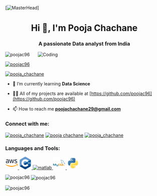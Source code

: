 [![MasterHead](https://www.datascience.ps/wp-content/uploads/2019/09/logo-Gif.gif)]
<h1 align="center">Hi 👋, I'm Pooja Chachane</h1>
<h3 align="center">A passionate Data analyst from India</h3>
<img align="right" alt="Coding" width="400" src="https://i.pinimg.com/originals/ce/69/4f/ce694f560636dffcf42ecf40d4f2f962.gif")

<p align="left"> <img src="https://komarev.com/ghpvc/?username=poojac96&label=Profile%20views&color=0e75b6&style=flat" alt="poojac96" /> </p>

<p align="left"> <a href="https://github.com/ryo-ma/github-profile-trophy"><img src="https://github-profile-trophy.vercel.app/?username=poojac96" alt="poojac96" /></a> </p>

<p align="left"> <a href="https://twitter.com/pooja_chachane" target="blank"><img src="https://img.shields.io/twitter/follow/pooja_chachane?logo=twitter&style=for-the-badge" alt="pooja_chachane" /></a> </p>

- 🌱 I’m currently learning **Data Science**

- 👨‍💻 All of my projects are available at [https://github.com/poojac96](https://github.com/poojac96)

- 📫 How to reach me **poojachachane29@gmail.com**

<h3 align="left">Connect with me:</h3>
<p align="left">
<a href="https://twitter.com/pooja_chachane" target="blank"><img align="center" src="https://raw.githubusercontent.com/rahuldkjain/github-profile-readme-generator/master/src/images/icons/Social/twitter.svg" alt="pooja_chachane" height="30" width="40" /></a>
<a href="https://linkedin.com/in/pooja chachane" target="blank"><img align="center" src="https://raw.githubusercontent.com/rahuldkjain/github-profile-readme-generator/master/src/images/icons/Social/linked-in-alt.svg" alt="pooja chachane" height="30" width="40" /></a>
<a href="https://instagram.com/pooja_chachane" target="blank"><img align="center" src="https://raw.githubusercontent.com/rahuldkjain/github-profile-readme-generator/master/src/images/icons/Social/instagram.svg" alt="pooja_chachane" height="30" width="40" /></a>
</p>

<h3 align="left">Languages and Tools:</h3>
<p align="left"> <a href="https://aws.amazon.com" target="_blank" rel="noreferrer"> <img src="https://raw.githubusercontent.com/devicons/devicon/master/icons/amazonwebservices/amazonwebservices-original-wordmark.svg" alt="aws" width="40" height="40"/> </a> <a href="https://www.w3schools.com/cpp/" target="_blank" rel="noreferrer"> <img src="https://raw.githubusercontent.com/devicons/devicon/master/icons/cplusplus/cplusplus-original.svg" alt="cplusplus" width="40" height="40"/> </a> <a href="https://www.mathworks.com/" target="_blank" rel="noreferrer"> <img src="https://upload.wikimedia.org/wikipedia/commons/2/21/Matlab_Logo.png" alt="matlab" width="40" height="40"/> </a> <a href="https://www.mysql.com/" target="_blank" rel="noreferrer"> <img src="https://raw.githubusercontent.com/devicons/devicon/master/icons/mysql/mysql-original-wordmark.svg" alt="mysql" width="40" height="40"/> </a> <a href="https://www.python.org" target="_blank" rel="noreferrer"> <img src="https://raw.githubusercontent.com/devicons/devicon/master/icons/python/python-original.svg" alt="python" width="40" height="40"/> </a> </p>

<p><img align="left" src="https://github-readme-stats.vercel.app/api/top-langs?username=poojac96&show_icons=true&locale=en&layout=compact" alt="poojac96" /></p>

<p>&nbsp;<img align="center" src="https://github-readme-stats.vercel.app/api?username=poojac96&show_icons=true&locale=en" alt="poojac96" /></p>

<p><img align="center" src="https://github-readme-streak-stats.herokuapp.com/?user=poojac96&" alt="poojac96" /></p>
